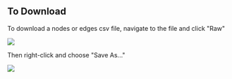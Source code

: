 ## To Download

To download a nodes or edges csv file, navigate to the file and click "Raw"

![][1]

[1]: images/click-raw.png

Then right-click and choose "Save As..."

![][2]

[2]: images/click-save-as.png
